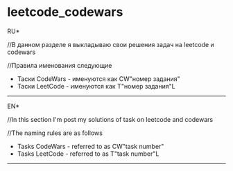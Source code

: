 # leetcode_codewars
RU*                                                                       
                                                                          
//В данном разделе я выкладываю свои решения задач на leetcode и codewars 
                                                                          
//Правила именования следующие                                            
- Таски CodeWars - именуются как CW"номер задания"                        
- Таски LeetCode - именуются как T"номер задания"L                       
                                                                          
--------------------------------------------------------------------------
                                                                            
EN*                                                                       
                                                                          
//In this section I'm post my solutions of task on leetcode and codewars  
                                                                          
//The naming rules are as follows                                         
- Tasks CodeWars - referred to as CW"task number"                         
- Tasks LeetCode - referred to as T"task number"L                      

--------------------------------------------------------------------------
